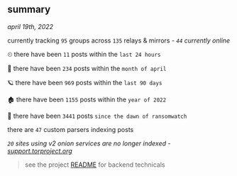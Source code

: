 
## summary
_april 19th, 2022_

currently tracking `95` groups across `135` relays & mirrors - _`44` currently online_

⏲ there have been `11` posts within the `last 24 hours`

🦈 there have been `234` posts within the `month of april`

🪐 there have been `969` posts within the `last 90 days`

🏚 there have been `1155` posts within the `year of 2022`

🦕 there have been `3441` posts `since the dawn of ransomwatch`

there are `47` custom parsers indexing posts

_`20` sites using v2 onion services are no longer indexed - [support.torproject.org](https://support.torproject.org/onionservices/v2-deprecation/)_

> see the project [README](https://github.com/thetanz/ransomwatch#ransomwatch--) for backend technicals
